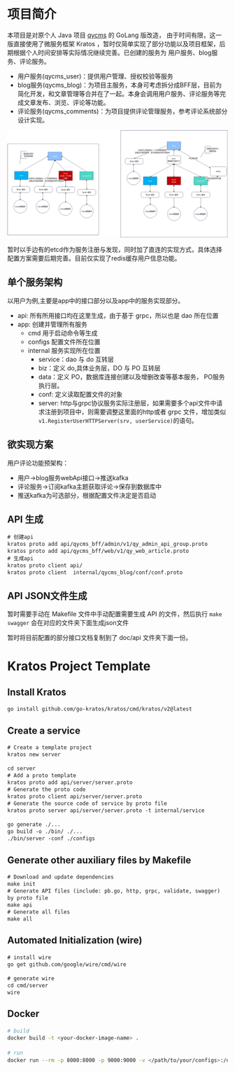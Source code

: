 # 项目简介

本项目是对原个人 Java 项目 [qycms](https://gitee.com/windcoder/qycms) 的 GoLang 版改造， 由于时间有限，这一版直接使用了微服务框架 Kratos ，暂时仅简单实现了部分功能以及项目框架，后期根据个人时间安排等实际情况继续完善。已创建的服务为 用户服务、blog服务、评论服务。
- 用户服务(qycms_user)：提供用户管理、授权校验等服务
- blog服务(qycms_blog)：为项目主服务，本身可考虑拆分成BFF层，目前为简化开发，和文章管理等合并在了一起。本身会调用用户服务、评论服务等完成文章发布、浏览、评论等功能。
- 评论服务(qycms_comments)：为项目提供评论管理服务，参考评论系统部分设计实现。

![项目架构预设](./doc/images/blog.png)

暂时以手边有的etcd作为服务注册与发现，同时加了直连的实现方式，具体选择配置方案需要后期完善。目前仅实现了redis缓存用户信息功能。

## 单个服务架构

以用户为例,主要是app中的接口部分以及app中的服务实现部分。
- api: 所有所用接口均在这里生成，由于基于 grpc，所以也是 dao 所在位置
- app: 创建并管理所有服务
    - cmd 用于启动命令等生成
    - configs 配置文件所在位置
    - internal 服务实现所在位置
        - service：dao 与 do 互转层
        - biz：定义 do,具体业务层，DO 与 PO 互转层
        - data：定义 PO，数据库连接创建以及增删改查等基本服务， PO服务执行层。
        - conf: 定义读取配置文件的对象
        - server: http与grpc协议服务实际注册层，如果需要多个api文件中请求注册到项目中，则需要调整这里面的http或者 grpc 文件，增加类似 `v1.RegisterUserHTTPServer(srv, userService)`的语句。

## 欲实现方案
用户评论功能预架构：
- 用户->blog服务webApi接口->推送kafka
- 评论服务->订阅kafka主题获取评论->保存到数据库中
- 推送kafka为可选部分，根据配置文件决定是否启动
## API 生成
```shell
# 创建api
kratos proto add api/qycms_bff/admin/v1/qy_admin_api_group.proto
kratos proto add api/qycms_bff/web/v1/qy_web_article.proto
# 生成api
kratos proto client api/
kratos proto client  internal/qycms_blog/conf/conf.proto
```
## API JSON文件生成

暂时需要手动在 Makefile 文件中手动配置需要生成 API 的文件，然后执行 `make swagger` 会在对应的文件夹下面生成json文件

暂时将目前配置的部分接口文档复制到了 doc/api 文件夹下面一份。

# Kratos Project Template

## Install Kratos
```
go install github.com/go-kratos/kratos/cmd/kratos/v2@latest
```
## Create a service
```
# Create a template project
kratos new server

cd server
# Add a proto template
kratos proto add api/server/server.proto
# Generate the proto code
kratos proto client api/server/server.proto
# Generate the source code of service by proto file
kratos proto server api/server/server.proto -t internal/service

go generate ./...
go build -o ./bin/ ./...
./bin/server -conf ./configs
```
## Generate other auxiliary files by Makefile
```
# Download and update dependencies
make init
# Generate API files (include: pb.go, http, grpc, validate, swagger) by proto file
make api
# Generate all files
make all
```
## Automated Initialization (wire)
```
# install wire
go get github.com/google/wire/cmd/wire

# generate wire
cd cmd/server
wire
```

## Docker
```bash
# build
docker build -t <your-docker-image-name> .

# run
docker run --rm -p 8000:8000 -p 9000:9000 -v </path/to/your/configs>:/data/conf <your-docker-image-name>
```

